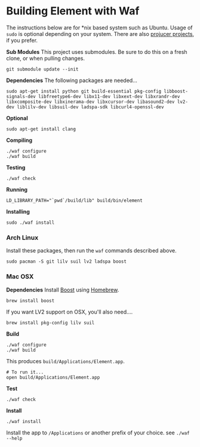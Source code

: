 # Building Element with Waf
The instructions below are for *nix based system such as Ubuntu. Usage of `sudo` is optional depending on your system. There are also [projucer projects](../tools/jucer), if you prefer.

__Sub Modules__
This project uses submodules. Be sure to do this on a fresh clone, or when pulling changes.
```
git submodule update --init
```

__Dependencies__
The following packages are needed...
```
sudo apt-get install python git build-essential pkg-config libboost-signals-dev libfreetype6-dev libx11-dev libxext-dev libxrandr-dev libxcomposite-dev libxinerama-dev libxcursor-dev libasound2-dev lv2-dev liblilv-dev libsuil-dev ladspa-sdk libcurl4-openssl-dev
```

__Optional__
```
sudo apt-get install clang
```

__Compiling__
```
./waf configure
./waf build
```

__Testing__
```
./waf check
```

__Running__
```
LD_LIBRARY_PATH="`pwd`/build/lib" build/bin/element
```

__Installing__
```
sudo ./waf install
```

### Arch Linux
Install these packages, then run the `waf` commands described above.

```
sudo pacman -S git lilv suil lv2 ladspa boost
```

### Mac OSX
__Dependencies__
Install [Boost](https://www.boost.org/) using [Homebrew](https://docs.brew.sh/).
```
brew install boost
```
If you want LV2 support on OSX, you'll also need....
```
brew install pkg-config lilv suil
```

__Build__
```
./waf configure
./waf build
```
This produces `build/Applications/Element.app`. 
```
# To run it...
open build/Applications/Element.app
```

__Test__
```
./waf check
```

__Install__
```
./waf install
```
Install the app to `/Applications` or another prefix of your choice. see `./waf --help`
